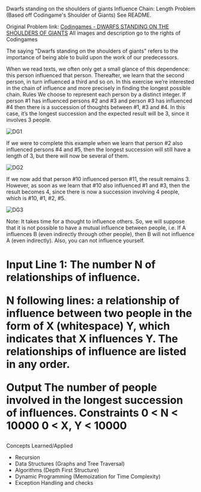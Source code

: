 Dwarfs standing on the shoulders of giants
Influence Chain: Length Problem (Based off Codingame's Shoulder of Giants) See README. 

Original Problem link: [Codingames - DWARFS STANDING ON THE SHOULDERS OF GIANTS](https://www.codingame.com/ide/puzzle/dwarfs-standing-on-the-shoulders-of-giants)
All images and description go to the rights of Codingames


The saying "Dwarfs standing on the shoulders of giants" refers to the importance of being able to build upon the work of our predecessors.
 
When we read texts, we often only get a small glance of this dependence: this person influenced that person. Thereafter, we learn that the second person, in turn influenced a third and so on. In this exercise we’re interested in the chain of influence and more precisely in finding the longest possible chain.​
 	Rules
We choose to represent each person by a distinct integer. If person #1 has influenced persons #2 and #3 and person #3 has influenced #4 then there is a succession of thoughts between #1, #3 and #4. In this case, it’s the longest succession and the expected result will be 3, since it involves 3 people.


![DG1](https://github.com/Goqwin/ShouldersGiants/assets/115321545/56671bc6-3a2c-4ec3-8573-d9b6dafed05d)


 
If we were to complete this example when we learn that person #2 also influenced persons #4 and #5, then the longest succession will still have a length of 3, but there will now be several of them.


![DG2](https://github.com/Goqwin/ShouldersGiants/assets/115321545/65d3940f-f13b-459e-bc74-c9ba2a5583ac)


 
If we now add that person #10 influenced person #11, the result remains 3. However, as soon as we learn that #10 also influenced #1 and #3, then the result becomes 4, since there is now a succession involving 4 people, which is #10, #1, #2, #5.


![DG3](https://github.com/Goqwin/ShouldersGiants/assets/115321545/6ec2043e-b335-48e4-9f81-e0a6449958af)

 
Note: It takes time for a thought to influence others. So, we will suppose that it is not possible to have a mutual influence between people, i.e. If A influences B (even indirectly through other people), then B will not influence A (even indirectly). Also, you can not influence yourself.

<h1 Game Input >
Input
Line 1: The number N of relationships of influence.

N following lines: a relationship of influence between two people in the form of X (whitespace) Y, which indicates that X influences Y. The relationships of influence are listed in any order.

Output
The number of people involved in the longest succession of influences.
Constraints
0 < N < 10000
0 < X, Y < 10000
</h1>


Concepts Learned/Applied
- Recursion 
- Data Structures (Graphs and Tree Traversal) 
- Algorithms (Depth First Structure)
- Dynamic Programming (Memoization for Time Complexity)
- Exception Handling and checks
